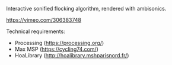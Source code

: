 Interactive sonified flocking algorithm, rendered with ambisonics.

https://vimeo.com/306383748


Technical requirements:
- Processing (https://processing.org/)
- Max MSP (https://cycling74.com/)
- HoaLibrary (http://hoalibrary.mshparisnord.fr/)
